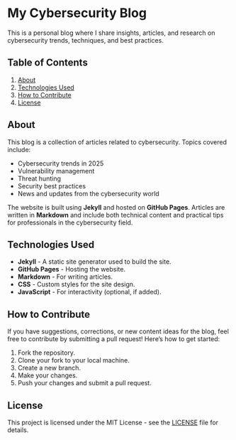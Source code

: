 # My Cybersecurity Blog

This is a personal blog where I share insights, articles, and research on cybersecurity trends, techniques, and best practices.

## Table of Contents

1. [About](#about)
2. [Technologies Used](#technologies-used)
3. [How to Contribute](#how-to-contribute)
4. [License](#license)

## About

This blog is a collection of articles related to cybersecurity. Topics covered include:
- Cybersecurity trends in 2025
- Vulnerability management
- Threat hunting
- Security best practices
- News and updates from the cybersecurity world

The website is built using **Jekyll** and hosted on **GitHub Pages**. Articles are written in **Markdown** and include both technical content and practical tips for professionals in the cybersecurity field.

## Technologies Used

- **Jekyll** - A static site generator used to build the site.
- **GitHub Pages** - Hosting the website.
- **Markdown** - For writing articles.
- **CSS** - Custom styles for the site design.
- **JavaScript** - For interactivity (optional, if added).

## How to Contribute

If you have suggestions, corrections, or new content ideas for the blog, feel free to contribute by submitting a pull request! Here’s how to get started:

1. Fork the repository.
2. Clone your fork to your local machine.
3. Create a new branch.
4. Make your changes.
5. Push your changes and submit a pull request.

## License

This project is licensed under the MIT License - see the [LICENSE](LICENSE) file for details.
